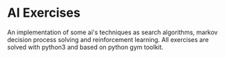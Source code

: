 # AI Exercises

An implementation of some ai's techniques as search algorithms, markov decision process solving and reinforcement learning. All exercises are solved with python3 and based on python gym toolkit. 
